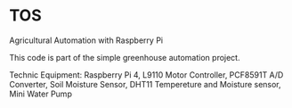 # TOS
Agricultural Automation with Raspberry Pi


This code is part of the simple greenhouse automation project.

Technic Equipment:
Raspberry Pi 4,
L9110 Motor Controller,
PCF8591T A/D Converter,
Soil Moisture Sensor,
DHT11 Tempereture and Moisture sensor,
Mini Water Pump
